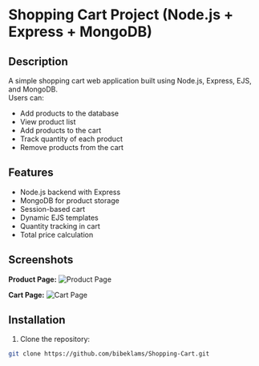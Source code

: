 # Shopping Cart Project (Node.js + Express + MongoDB)

## Description
A simple shopping cart web application built using Node.js, Express, EJS, and MongoDB.  
Users can:
- Add products to the database
- View product list
- Add products to the cart
- Track quantity of each product
- Remove products from the cart

## Features
- Node.js backend with Express
- MongoDB for product storage
- Session-based cart
- Dynamic EJS templates
- Quantity tracking in cart
- Total price calculation

## Screenshots

**Product Page:**
![Product Page](https://github.com/bibeklams/Shopping-Cart/raw/main/products.png)

**Cart Page:**
![Cart Page](https://github.com/bibeklams/Shopping-Cart/raw/main/cart.png)

## Installation

1. Clone the repository:
```bash
git clone https://github.com/bibeklams/Shopping-Cart.git
